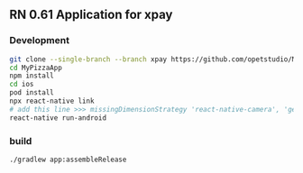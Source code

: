## RN 0.61 Application for xpay

### Development
```bash
git clone --single-branch --branch xpay https://github.com/opetstudio/MyPizzaApp.git 
cd MyPizzaApp
npm install
cd ios
pod install
npx react-native link
# add this line >>> missingDimensionStrategy 'react-native-camera', 'general' <<< inside android/app/build.gradle after line "versionName "1.0""
react-native run-android
```

### build

```bash
./gradlew app:assembleRelease
```
